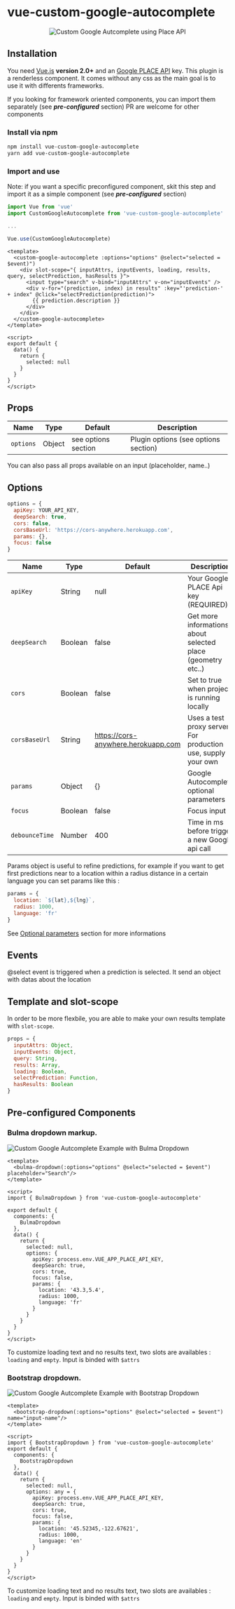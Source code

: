 # vue-custom-google-autocomplete

<p align="center">
  <img src="./img/vue-custom-google-autocomplete.png" alt="Custom Google Autcomplete using Place API">
</p>

## Installation

You need [Vue.js](https://vuejs.org/) **version 2.0+** and an [Google PLACE API](https://developers.google.com/places/web-service/get-api-key) key. This plugin is a renderless component. It comes without any css as the main goal is to use it with differents frameworks.

If you looking for framework oriented components, you can import them separately (see ***pre-configured*** section)
PR are welcome for other components

### Install via npm

```bash
npm install vue-custom-google-autocomplete
yarn add vue-custom-google-autocomplete
```

### Import and use

Note: if you want a specific preconfigured component, skit this step and import it as a simple component (see ***pre-configured*** section)

```javascript
import Vue from 'vue'
import CustomGoogleAutocomplete from 'vue-custom-google-autocomplete'

...

Vue.use(CustomGoogleAutocomplete)
```

```vue
<template>
  <custom-google-autocomplete :options="options" @select="selected = $event)")
    <div slot-scope="{ inputAttrs, inputEvents, loading, results, query, selectPrediction, hasResults }">
      <input type="search" v-bind="inputAttrs" v-on="inputEvents" />
      <div v-for="(prediction, index) in results" :key="'prediction-' + index" @click="selectPrediction(prediction)">
        {{ prediction.description }}
      </div>
    </div>
  </custom-google-autocomplete>
</template>

<script>
export default {
  data() {
    return {
      selected: null
    }
  }
}
</script>
```



## Props

| Name          | Type    | Default                                         | Description                                            |
|---------------|---------|-------------------------------------------------|--------------------------------------------------------|
| `options`     | Object  | see options section                             | Plugin options (see options section)                   |

You can also pass all props available on an input (placeholder, name..)

## Options

```javascript
options = {
  apiKey: YOUR_API_KEY,
  deepSearch: true,
  cors: false,
  corsBaseUrl: 'https://cors-anywhere.herokuapp.com',
  params: {},
  focus: false
}
```

| Name                 | Type    | Default                      | Description                                                            |
|----------------------|---------|------------------------------|------------------------------------------------------------------------|
| `apiKey`             | String  | null                         | Your Google PLACE Api key (REQUIRED)                                   |
| `deepSearch`         | Boolean | false                        | Get more informations about selected place (geometry etc..)            |
| `cors`               | Boolean | false                        | Set to true when project is running locally                            |
| `corsBaseUrl`        | String  | https://cors-anywhere.herokuapp.com | Uses a test proxy server. For production use, supply your own |
| `params`             | Object  | {}                           | Google Autocomplete optional parameters                                |
| `focus`              | Boolean | false                        | Focus input                                                            |
| `debounceTime`       | Number  | 400                          | Time in ms before trigger a new Google api call                        |

Params object is useful to refine predictions, for example if you want to get first predictions near to a location within a radius distance in a certain language you can set params like this :

```javascript
params = {
  location: `${lat},${lng}`,
  radius: 1000,
  language: 'fr'
}
```
See [Optional parameters](https://developers.google.com/places/web-service/autocomplete) section for more informations

## Events

@select event is triggered when a prediction is selected. It send an object with datas about the location

## Template and slot-scope

In order to be more flexbile, you are able to make your own results template with `slot-scope`.

```javascript
props = {
  inputAttrs: Object,
  inputEvents: Object,
  query: String,
  results: Array,
  loading: Boolean,
  selectPrediction: Function,
  hasResults: Boolean
}
```

## Pre-configured Components


### Bulma dropdown markup.

<img src="./img/example-bulma-dropdown.gif" alt="Custom Google Autcomplete Example with Bulma Dropdown">

```vue
<template>
  <bulma-dropdown(:options="options" @select="selected = $event") placeholder="Search"/>
</template>

<script>
import { BulmaDropdown } from 'vue-custom-google-autocomplete'

export default {
  components: {
    BulmaDropdown
  },
  data() {
    return {
      selected: null,
      options: {
        apiKey: process.env.VUE_APP_PLACE_API_KEY,
        deepSearch: true,
        cors: true,
        focus: false,
        params: {
          location: '43.3,5.4',
          radius: 1000,
          language: 'fr'
        }
      }
    }
  }
}
</script>
```

To customize loading text and no results text, two slots are availables : `loading` and `empty`.
Input is binded with `$attrs`


### Bootstrap dropdown.

<img src="./img/example-bootstrap.png" alt="Custom Google Autcomplete Example with Bootstrap Dropdown">

```vue
<template>
  <bootstrap-dropdown(:options="options" @select="selected = $event") name="input-name"/>
</template>

<script>
import { BootstrapDropdown } from 'vue-custom-google-autocomplete'
export default {
  components: {
    BootstrapDropdown
  },
  data() {
    return {
      selected: null,
      options: any = {
        apiKey: process.env.VUE_APP_PLACE_API_KEY,
        deepSearch: true,
        cors: true,
        focus: false,
        params: {
          location: '45.52345,-122.67621',
          radius: 1000,
          language: 'en'
        }
      }
    }
  }
}
</script>
```

To customize loading text and no results text, two slots are availables : `loading` and `empty`.
Input is binded with `$attrs`
